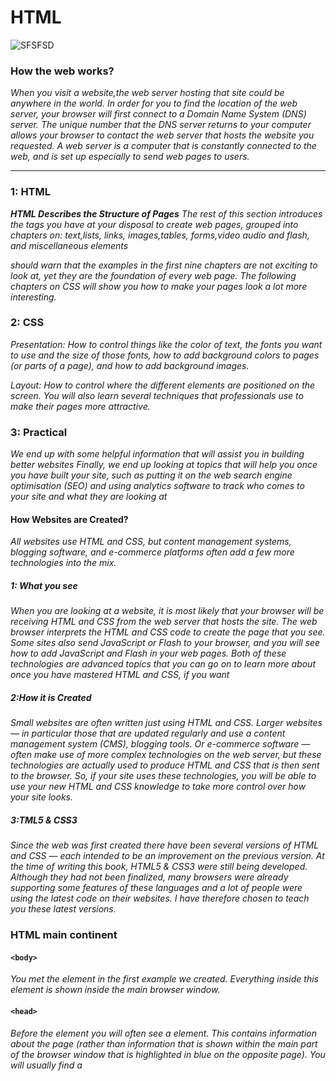 # HTML
![SFSFSD](https://encrypted-tbn0.gstatic.com/images?q=tbn:ANd9GcRfRxCKiS7qkVILEENB6IVCsNH742LMh9buUuZV4REd3iWswQFisYgquJ0qUR8-ped0R2k&usqp=CAU.JPG)
### How the web works?
*When you visit a website,the web server hosting that site could be anywhere in the world. In order for you to find the location of the web server, your browser will first connect to a Domain Name System (DNS) server.*
*The unique number that the  DNS server returns to your computer allows your browser to contact the web server  that hosts the website you  requested. A web server is a  computer that is constantly  connected to the web, and is set  up especially to send web pages to users.*

--------------------------------------------------
### 1: HTML
***HTML Describes the Structure of Pages***
*The rest of this section introduces the tags you have  at your disposal to create web pages, grouped into chapters on: text,lists, links, images,tables,  forms,video audio and flash, and miscellaneous elements*

*should warn that the examples in the first nine chapters are not exciting to look at, yet they are the foundation of every web page. The following chapters on CSS will show you how to make your pages look a lot more interesting.*


### 2: CSS
*Presentation: How to control things like the color of text, the fonts you want to use and the size of those fonts, how to add background colors to pages (or parts of a page), and how to add background images.*

*Layout: How to control where the different elements are positioned on the screen. You will also learn several techniques that professionals use to make  their pages more attractive.*


### 3: Practical
*We end up with some helpful information that will assist you in building better websites*
*Finally, we end up looking at topics that will help you once you have built your site, such as putting it on the web search  engine optimisation (SEO) and using analytics software to track who comes to your site and what 
they are looking at*

#### How Websites are Created?
*All websites use HTML and CSS, but content  management systems, blogging software, and  e-commerce platforms often add a few more technologies into the mix.*

##### 1: What you see
*When you are looking at a  website, it is most likely that  your browser will be receiving  HTML and CSS from the web  server that hosts the site. The  web browser interprets the  HTML and CSS code to create the page that you see. 
Some sites also send JavaScript  or Flash to your browser, and you  will see how to add JavaScript  and Flash in your web pages. Both of these technologies are advanced topics that you can go  on to learn more about once you have mastered HTML and CSS, if you want*


##### 2:How it is Created
*Small websites are often written just using HTML and CSS. Larger websites — in particular  those that are updated regularly  and use a content management  system (CMS), blogging tools.
Or  e-commerce software — often  make use of more complex  technologies on the web server,  but these technologies are  actually used to produce HTML  and CSS that is then sent to the  browser. So, if your site uses  these technologies, you will be  able to use your new HTML and  CSS knowledge to take more  control over how your site looks.*




##### 3:TML5 & CSS3
*Since the web was first created  there have been several versions  of HTML and CSS — each  intended to be an improvement  on the previous version.  At the time of writing this  book, HTML5 & CSS3 were  still being developed. Although  they had not been finalized,  many browsers were already  supporting some features of  these languages and a lot of  people were using the latest  code on their websites. I have  therefore chosen to teach you these latest versions.*




### HTML main continent
#### `<body>`
*You met the <body> element 
in the first example we created. 
Everything inside this element is 
shown inside the main browser 
window.*

#### `<head>`
*Before the <body> element you 
will often see a <head> element. 
This contains information 
about the page (rather than 
information that is shown within 
the main part of the browser 
window that is highlighted in 
blue on the opposite page). 
You will usually find a <title>
element inside the <head>
element.*

#### `<title>`
*The contents of the <title>
element are either shown in the 
top of the browser, above where 
you usually type in the URL of 
the page you want to visit, or 
on the tab for that page (if your 
browser uses tabs to allow you 
to view multiple pages at the 
same time*

`<form>`
*Element uses the action attribute to indicate the page that 
the data is being sent to. Each of the form controls sits inside the <form> element.
 Different types of form control are suited to collecting different types of data. 
The <fieldset> element is used to group related questions together. The <label> element indicates the purpose of each form control.*

----------------------------------------------------
## The Evolution of HTML
>Each new version was designed  to be an improvement on the last (with new elements and  attributes added and older code  removed). 
There have also been several  versions of each browser used to view web pages, each of which implements new code. Not all  web users, however, have the  latest browsers installed on  their computers, which means that not everyone will be able to  view all of the latest features and markup.

#### HTML 4
*With the exception of a few  elements added in HTML5 
(which have been highlighted),  the elements you have seen in  this book were all available in .
Although HTML 4 had some presentational elements to  control the appearance of pages,  authors are not recommended to  use them any more. (Examples include the <center> element  for centering content on a page, <font> for controlling  the appearance of text, and  <strike> to put a line through  the text — all of these can be achieved with CSS instead.)* 



#### XHTML 1.0

*In 1998, a language called XML  was published. Its purpose  was to allow people to write  new markup languages. Since  HTML was the most widely used  markup language around, it was  decided that HTML 4 should be reformulated to follow the rules  of XML and it was renamed  XHTML. This meant that  authors had to follow some new,  more strict rules about writing markup. For example:*


* Every element needed a closing tag (except for empty elements such as <img />).
* Attribute names had to be in lowercase.
* All attributes required a value, and all values were to be placed in double quotes.
* Deprecated elements should no longer be used.
* Every element that was opened inside another element should be closed inside that same element. 

#### HTML5
*web page authors do not need to close all tags, and new elements and attributes will be introduced. 
At the time of writing, the HTML5 specification had not been completed, but the major browser makers had started to implement many of the new features, and web page authors were rapidly adopting the new markup.Despite the fact that HTML5 is not yet completed, you can safely take advantage of the new features of the language as long as you endeavour to ensure that users with older browsers will be able to view your pages (even though some of the extra features will not be visible to them)*

#### some of contents of Html5 codes
`<!-- -->`
*If you want to add a comment 
to your code that will not be 
visible in the user's browser, you 
can add the text between these 
characters:*
`<!-- comment goes here -->`




`<div>`
*The <div> element allows you to 
group a set of elements together 
in one block-level box.*

`<span>`
*The <span> element acts like 
an inline equivalent of the <div>
element. It is used to either*

-|contains
-|-
1|Contain a section of text where there is no other suitable element to differentiate it from its surrounding text
2|Contain a number of inline elements


`<iframe>` 
*An iframe is like a little window 
that has been cut into your 
page — and in that window you 
can see another page. The term 
iframe is an abbreviation of inline 
frame*


`src`
*The src attribute specifies the 
URL of the page to show in the 
frame.*
`height`
*The height attribute specifies 
the height of the iframe in pixels.*
`width`
*The width attribute specifies 
the width of the iframe in pixels.*


`crolling`

*The scrolling attribute will 
not be supported in HTML5. In 
HTML 4 and XHTML, it indicates 
whether the iframe should 
have scrollbars or not. This is 
important if the page inside the 
iframe is larger than the space 
you have allowed for it (using the 
height and width attributes). 

`Scrollbars`

*allow the user to move 
around the frame to see more 
content. It can take one of three 
values: yes (to show scrollbars), 
no (to hide scrollbars) and auto
(to show them only if needed).*

`frameborder`

*The frameborder attribute will 
not be supported in HTML5. In 
HTML 4 and XHTML, it indicates 
whether the frame should have 
a border or not. A value of 0
indicates that no border should 
be shown. A value of 1 indicates 
that a border should be shown.*

`seamless`

*In HTML5, a new attribute 
called seamless can be applied 
to an iframe where scrollbars 
are not desired. The seamless
attribute (like some other new 
HTML5 attributes) does not 
need a value, but you will often 
see authors give it a value of 
seamless. Older browsers 
do not support the seamless
attribute.*

`<meta>`
*The <meta> element lives 
inside the <head> element and 
contains information about that 
web page*

-------------------------------
## Traditional HTML Layouts
![SFSF](https://encrypted-tbn0.gstatic.com/images?q=tbn:ANd9GcSA5CahAwdOWNlETTPhdwfijpYmO2jLVDj3RQ&usqp=CAU.JPG)

>For a long time, web page authors used <div> elements to group together related elements on the page (such as the elements that form a header, an article, footer or sidebar). Authors used class or id attributes to indicate the role of the <div> element in the structure of the page.

1.  `<header>` and `<footer>`

elements can be used for:
* The main header or footer 
that appears at the top or 
bottom of every page on the 
site.
* A header or footer for an 
individual <article> or 
<section> within the page.

2. `<nav>`

*element is used to  contain the major navigational 
blocks on the site such as the primary site navigation. Going back to our blog example, 
if you wanted to finish an article 
with links to related blog posts, 
these would not be counted as major navigational blocks and therefore should not sit inside a <nav> element.* 

`<article>`

*element acts as a container for any section of a page that could stand alone and potentially be syndicated*


`<aside>`

*element has two 
purposes, depending on whether 
it is inside an <article>
element or not.*

`<section>`

*element groups 
related content together, and 
typically each section would 
have its own heading.*

`<hgroup>`

*element is to group together a 
set of one or more <h1> through 
<h6> elements so that they are 
treated as one single heading.*

`<figure>`

*element in Chapter 5 when we 
looked at images. It can be used 
to contain any content that is 
referenced from the main flow of 
an article (not just images).*


~~~~~~
Older browsers that do not know the new HTML5 elements will automatically treat them as inline elements. Therefore, to help older browsers, you should include the line of CSS on the left which states which new elements should be rendered as block-level elements.Also, IE9 was the first version of Internet Explorer to allow CSS rules to be associated with these new HTML5 layout elements. In order to style these elements using earlier versions of IE, you need to use a simple JavaScript known as the HTML5 shiv or  HTML5 shim. 
~~~~~~~~~


### Summary
>The new HTML5 elements indicate the purpose of 
different parts of a web page and help to describe 
its structure.
* The new elements provide clearer code (compared 
with using multiple <div> elements).
* Older browsers that do not understand HTML5 
elements need to be told which elements are 
block-level elements.
* To make HTML5 elements work in Internet Explorer 8 
(and older versions of IE), extra JavaScript is needed, 
which is available free from Google.


-------------------------------------

## Why People Visit YOUR Website?
![HFTH](https://encrypted-tbn0.gstatic.com/images?q=tbn:ANd9GcSTDDBb5yTpG_RSH-4PC9Pp_g_5OJ7CK8Tr7Q&usqp=CAU.JPG)
>Your content and design should 
be influenced by the goals of 
your users. 
To help determine why people 
are coming to your website, 
there are two basic categories of 
questions you can ask:

***1: The first attempts to discover 
the underlying motivations for 
why visitors come to the site.***

***2: The second examines the 
specific goals of the visitors. 
These are the triggers making 
them come to the site now.***


so

#### Key Motivations
* Are they looking for general 
entertainment or do they 
need to achieve a specific 
goal? 
* If there is a specific goal, is 
it a personal or professional 
one?
* Do they see spending time on 
this activity as essential or a 
luxury?..

#### pecific Goals
* Do they want general 
information / research (such 
as background on a topic / 
company), or are they after 
something specific (such as a 
particular fact or information 
on a product)?
* Are they already familiar with 
the service or product that 
you offer or do they need to 
be introduced to it?
* Are they looking for time 
sensitive information, such as 
the latest news or updates on 
a particular topic?



#### Key Information
* Will visitors be familiar with 
your subject area / brand 
or do you need to introduce 
yourself?
* Will they be familiar with 
the product / service / 
information you are covering 
or do they need background 
information on it?
* What are the most important 
features of what you are 
offering?
* What is special about what 
you offer that differentiates 
you from other sites that offer 
something similar?
* Once people have achieved 
the goal that sent them to 
your site, are there common 
questions people ask about 
this subject area?


#### Goods / Services
* How often do the same 
people return to purchase 
from you?
* How often is your stock 
updated or your service 
changed?
Information
* How often is the subject 
updated?
* What percentage of your 
visitors would return for 
regular updates on the 
subject, compared with 
those who will just need the 
information once?...

### Example Site Map
![HH](https://encrypted-tbn0.gstatic.com/images?q=tbn:ANd9GcRDKnEvd8DbxW-XI6lY1XsMAlHax6ywAD7KhrBFgmeeXFZytEVPhAUB9igFHNSv8p1-qcE&usqp=CAU.JPG)


<<<<<<< HEAD
>At the end I hope this page be helpful for you guys and for any kind of assistance please ask me to provide more information that should be so helpful as i can sheerd with you my personal notes written on by my hands on real perpor.

<<<<<<< HEAD
Thank you 

=======
<<<<<<< HEAD
Thank you 
=======

>>>>>>> d808ae8aa1e8aaa14aef82f37d0beec139c72bbd
>>>>>>> 571bea13fba64657afac714d556ba123dbdcf27a
=======
>At the end I hope this page be helpful for you guys and for any kind of assistance please ask me to provide more information that should be so helpful as I can sheerd with you my personal notes written on by my hands on real perpor.
>>>>>>> 8680f739abe4a67e731ee7c0ba3dd2ad1f440448
